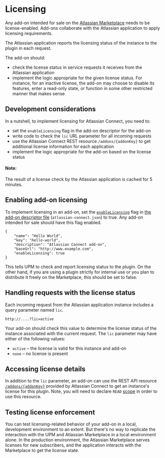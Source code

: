 # Licensing

Any add-on intended for sale on the [Atlassian Marketplace](https://marketplace.atlassian.com) needs
to be license-enabled. Add-ons collaborate with the Atlassian application to apply licensing requirements.

The Atlassian application reports the licensing status of the instance to the plugin in each request.

The add-on should:

 * check the license status in service requests it receives from the Atlassian application
 * implement the logic appropriate for the given license status. For instance, for an inactive
   license, the add-on may choose to disable its features, enter a read-only state, or function
   in some other restricted manner that makes sense

## Development considerations

In a nutshell, to implement licensing for Atlassian Connect, you need to:

 * set the `enableLicensing` flag in the add-on descriptor for the add-on
 * write code to check the `lic` URL parameter for all incoming requests
 * use the Atlassian Connect REST resource `/addons/{addonKey}`
   to get additional license information for each application
 * implement the logic appropriate for the add-on based on the license status

#### Note:
The result of a license check by the Atlassian application is cached for 5 minutes.

## Enabling add-on licensing

To implement licensing in an add-on, set the [`enableLicensing`](../modules/#enableLicensing) flag in
[the add-on descriptor file](../modules) (`atlassian-connect.json`) to true. Any add-on intended for sale should have
this flag enabled.

```
{
    "name": "Hello World",
    "key": "hello-world",
    "description": "Atlassian Connect add-on",
    "baseUrl": "http://www.example.com",
    "enableLicensing": true
}
```

This tells UPM to check and report licensing status to the plugin. On the other hand, if you are
using a plugin strictly for internal use or you plan to distribute it freely on the Marketplace,
this should be set to false.

<a name="license-status"></a>
## Handling requests with the license status

Each incoming request from the Atlassian application instance includes a query parameter named `lic`.

```
http://....?lic=active
```

Your add-on should check this value to determine the license status of the instance associated with
the current request. The `lic` parameter may have either of the following values:

 * `active` – the license is valid for this instance and add-on
 * `none` – no license is present

## Accessing license details

In addition to the `lic` parameter, an add-on can use the REST API resource
[`/addons/{addonKey}`](../rest-apis#get-addons-addonkey) provided by Atlassian Connect to get an instance's license
for this plugin. Note, you will need to declare `READ` [scope](../scopes/scopes.html) in order to use this resource.

## Testing license enforcement

You can test licensing-related behavior of your add-on in a local, development environment to an
extent. But there's no way to replicate the interaction with the UPM and Atlassian Marketplace in a
local environment alone. In the production environment, the Atlassian Marketplace serves licenses
for new subscribers, and the application interacts with the Marketplace to get the license state.

